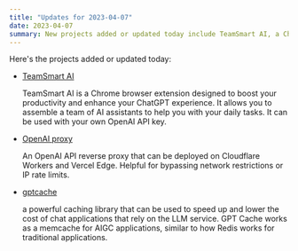 ```yaml
---
title: "Updates for 2023-04-07"
date: 2023-04-07
summary: New projects added or updated today include TeamSmart AI, a Chrome extension to enhance ChatGPT productivity, and OpenAI proxy, a reverse proxy for bypassing network restrictions.
---
```

Here's the projects added or updated today:

- [TeamSmart AI](https://www.teamsmart.ai/)

    TeamSmart AI is a Chrome browser extension designed to boost your productivity and enhance your ChatGPT experience. It allows you to assemble a team of AI assistants to help you with your daily tasks. It can be used with your own OpenAI API key.

- [OpenAI proxy](https://github.com/egoist/openai-proxy)

    An OpenAI API reverse proxy that can be deployed on Cloudflare Workers and Vercel Edge. Helpful for bypassing network restrictions or IP rate limits.

- [gptcache](https://github.com/zilliztech/gptcache)

    a powerful caching library that can be used to speed up and lower the cost of chat applications that rely on the LLM service. GPT Cache works as a memcache for AIGC applications, similar to how Redis works for traditional applications.

